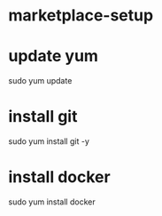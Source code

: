 # marketplace-setup

# update yum
sudo yum update
# install git
sudo yum install git -y

# install docker
sudo yum install docker


